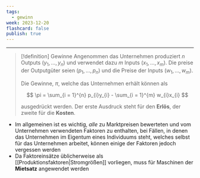 ```yaml
---
tags:
  - gewinn
week: 2023-12-20
flashcard: false
publish: true
---
```

***

> [!definition] Gewinne
> Angenommen das Unternehmen produziert $n$ Outputs $(y_{1},\dots,y_{n})$ und verwendet dazu $m$ Inputs $(x_{1},\dots,x_{m})$. Die preise der Outputgüter seien $(p_{1},\dots,p_{n})$ und die Preise der Inputs $(w_{1},\dots,w_{m})$.
> 
> Die Gewinne, $\pi$, welche das Unternehmen erhält können als
> 
>  $$
> \pi = \sum_{i = 1}^{n} p_{i}y_{i} - \sum_{i = 1}^{m} w_{i}x_{i}
>$$
>
> ausgedrückt werden. Der erste Ausdruck steht für den **Erlös**, der zweite für die **Kosten**.

- Im allgemeinen ist es wichtig, *alle* zu Marktpreisen bewerteten und vom Unternehmen verwendeten Faktoren zu enthalten, bei Fällen, in denen das Unternehmen im Eigentum eines Individuums steht, welches selbst für das Unternehmen arbeitet, können einige der Faktoren jedoch vergessen werden
- Da Faktoreinsätze üblicherweise als [[Produktionsfaktoren|Stromgrößen]] vorliegen, muss für Maschinen der **Mietsatz** angewendet werden